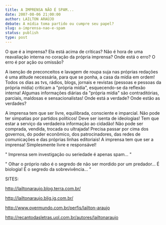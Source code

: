```yaml
---
title: A IMPRENSA NÃO É SPAM...
date: 2007-08-06 21:00:00
author: LAILTON ARAÚJO
debate: A mídia toma partido ou cumpre seu papel?
slug: a-imprensa-nao-e-spam
status: publish 
type: post
---
```


  

  

O que é a imprensa? Ela está acima de críticas? Não é hora de uma reavaliação interna no coração da própria imprensa? Onde está o erro? O erro é por ação ou omissão?  

  

A isenção de preconceitos e lavagem de roupa suja nas próprias redações é uma atitude necessária, para que se ponha, a casa da mídia em ordem! Todos os dias as tvs, rádios, blogs, jornais e revistas (pessoas e pessoas da própria mídia) criticam a "própria mídia", esquecendo-se da reflexão interna! Algumas informações diárias da "própria mídia" são contraditórias, parciais, maldosas e sensacionalistas! Onde está a verdade? Onde estão as verdades?  

  

A imprensa tem que ser livre, equilibrada, consciente e imparcial. Não pode ter simpatias por partidos políticos! Deve ser isenta de ideologias! Tem que estar a serviço da verdadeira informação ao cidadão! Não pode ser comprada, vendida, trocada ou ultrajada! Precisa passar por cima dos governos, do poder econômico, dos patrocinadores, das redes de comunicações e das próprias linhas editoriais! A imprensa tem que ser a imprensa! Simplesmente livre e responsável!  

  

" Imprensa sem investigação ou seriedade é apenas spam... "  

  

" Olhar o próprio rabo é o segredo de não ser mordido por um predador... É biologia! É o segredo da sobrevivência... "  

  

SITES:  

http://lailtonaraujo.blog.terra.com.br/  

http://lailtonaraujo.blig.ig.com.br/  

http://www.overmundo.com.br/perfis/lailton-araujo  

http://recantodasletras.uol.com.br/autores/lailtonaraujo
